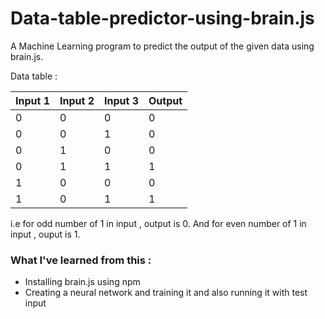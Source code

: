# Data-table-predictor-using-brain.js
A Machine Learning program to predict the output of the given data using brain.js.

Data table  :

| Input 1 | Input 2 | Input 3 | Output |
|---------|---------|---------|--------|
| 0       | 0       | 0       | 0      |
| 0       | 0       | 1       | 0      |
| 0       | 1       | 0       | 0      |
| 0       | 1       | 1       | 1      |
| 1       | 0       | 0       | 0      |
| 1       | 0       | 1       | 1      |

i.e for odd number of 1 in input , output is 0. And for even number of 1 in input , ouput is 1.

### What I've learned from this :
- Installing brain.js using npm
- Creating a neural network and training it and also running it with test input
